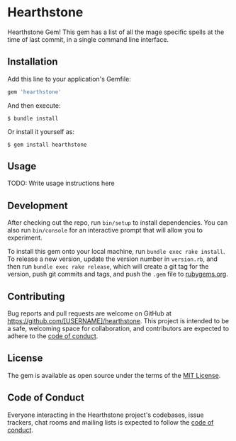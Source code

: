 # Hearthstone

Hearthstone Gem! This gem has a list of all the mage specific spells at the time of last commit, in a single command line interface.

## Installation

Add this line to your application's Gemfile:

```ruby
gem 'hearthstone'
```

And then execute:

    $ bundle install

Or install it yourself as:

    $ gem install hearthstone

## Usage

TODO: Write usage instructions here

## Development

After checking out the repo, run `bin/setup` to install dependencies. You can also run `bin/console` for an interactive prompt that will allow you to experiment.

To install this gem onto your local machine, run `bundle exec rake install`. To release a new version, update the version number in `version.rb`, and then run `bundle exec rake release`, which will create a git tag for the version, push git commits and tags, and push the `.gem` file to [rubygems.org](https://rubygems.org).

## Contributing

Bug reports and pull requests are welcome on GitHub at https://github.com/[USERNAME]/hearthstone. This project is intended to be a safe, welcoming space for collaboration, and contributors are expected to adhere to the [code of conduct](https://github.com/[USERNAME]/hearthstone/blob/master/CODE_OF_CONDUCT.md).


## License

The gem is available as open source under the terms of the [MIT License](https://opensource.org/licenses/MIT).

## Code of Conduct

Everyone interacting in the Hearthstone project's codebases, issue trackers, chat rooms and mailing lists is expected to follow the [code of conduct](https://github.com/[USERNAME]/hearthstone/blob/master/CODE_OF_CONDUCT.md).

